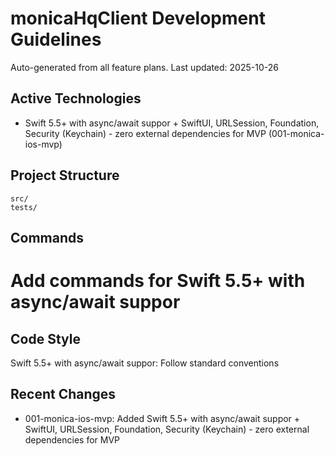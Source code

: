 # monicaHqClient Development Guidelines

Auto-generated from all feature plans. Last updated: 2025-10-26

## Active Technologies

- Swift 5.5+ with async/await suppor + SwiftUI, URLSession, Foundation, Security (Keychain) - zero external dependencies for MVP (001-monica-ios-mvp)

## Project Structure

```text
src/
tests/
```

## Commands

# Add commands for Swift 5.5+ with async/await suppor

## Code Style

Swift 5.5+ with async/await suppor: Follow standard conventions

## Recent Changes

- 001-monica-ios-mvp: Added Swift 5.5+ with async/await suppor + SwiftUI, URLSession, Foundation, Security (Keychain) - zero external dependencies for MVP

<!-- MANUAL ADDITIONS START -->
<!-- MANUAL ADDITIONS END -->
